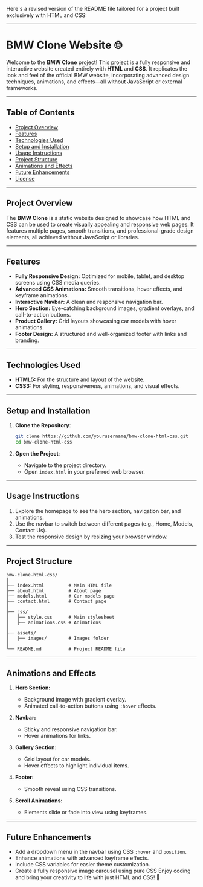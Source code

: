 Here's a revised version of the README file tailored for a project built exclusively with HTML and CSS:

---

# BMW Clone Website 🌐

Welcome to the **BMW Clone** project! This project is a fully responsive and interactive website created entirely with **HTML** and **CSS**. It replicates the look and feel of the official BMW website, incorporating advanced design techniques, animations, and effects—all without JavaScript or external frameworks.

---

## Table of Contents
- [Project Overview](#project-overview)
- [Features](#features)
- [Technologies Used](#technologies-used)
- [Setup and Installation](#setup-and-installation)
- [Usage Instructions](#usage-instructions)
- [Project Structure](#project-structure)
- [Animations and Effects](#animations-and-effects)
- [Future Enhancements](#future-enhancements)
- [License](#license)

---

## Project Overview

The **BMW Clone** is a static website designed to showcase how HTML and CSS can be used to create visually appealing and responsive web pages. It features multiple pages, smooth transitions, and professional-grade design elements, all achieved without JavaScript or libraries.

---

## Features

- **Fully Responsive Design:** Optimized for mobile, tablet, and desktop screens using CSS media queries.
- **Advanced CSS Animations:** Smooth transitions, hover effects, and keyframe animations.
- **Interactive Navbar:** A clean and responsive navigation bar.
- **Hero Section:** Eye-catching background images, gradient overlays, and call-to-action buttons.
- **Product Gallery:** Grid layouts showcasing car models with hover animations.
- **Footer Design:** A structured and well-organized footer with links and branding.

---

## Technologies Used

- **HTML5:** For the structure and layout of the website.
- **CSS3:** For styling, responsiveness, animations, and visual effects.

---

## Setup and Installation

1. **Clone the Repository**:
   ```bash
   git clone https://github.com/yourusername/bmw-clone-html-css.git
   cd bmw-clone-html-css
   ```

2. **Open the Project**:
   - Navigate to the project directory.
   - Open `index.html` in your preferred web browser.

---

## Usage Instructions

1. Explore the homepage to see the hero section, navigation bar, and animations.
2. Use the navbar to switch between different pages (e.g., Home, Models, Contact Us).
3. Test the responsive design by resizing your browser window.

---

## Project Structure

```
bmw-clone-html-css/
│
├── index.html         # Main HTML file
├── about.html         # About page
├── models.html        # Car models page
├── contact.html       # Contact page
│
├── css/
│   ├── style.css      # Main stylesheet
│   ├── animations.css # Animations
│
├── assets/
│   ├── images/        # Images folder
│
└── README.md          # Project README file
```

---

## Animations and Effects

1. **Hero Section:**
   - Background image with gradient overlay.
   - Animated call-to-action buttons using `:hover` effects.

2. **Navbar:**
   - Sticky and responsive navigation bar.
   - Hover animations for links.

3. **Gallery Section:**
   - Grid layout for car models.
   - Hover effects to highlight individual items.

4. **Footer:**
   - Smooth reveal using CSS transitions.

5. **Scroll Animations:**
   - Elements slide or fade into view using keyframes.

---

## Future Enhancements

- Add a dropdown menu in the navbar using CSS `:hover` and `position`.
- Enhance animations with advanced keyframe effects.
- Include CSS variables for easier theme customization.
- Create a fully responsive image carousel using pure CSS
Enjoy coding and bring your creativity to life with just HTML and CSS! 🚀
